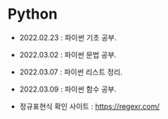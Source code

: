 # Python

+ 2022.02.23 : 파이썬 기초 공부.
+ 2022.03.02 : 파이썬 문법 공부.
+ 2022.03.07 : 파이썬 리스트 정리.
+ 2022.03.09 : 파이썬 함수 공부.


+ 정규표현식 확인 사이트 : https://regexr.com/
